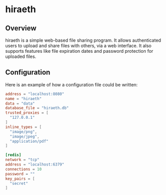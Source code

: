 # hiraeth

## Overview

hiraeth is a simple web-based file sharing program. It allows authenticated users
to upload and share files with others, via a web interface. It also supports features
like file expiration dates and password protection for uploaded files.

## Configuration

Here is an example of how a configuration file could be written:

```toml
address = "localhost:8080"
name = "hiraeth"
data = "data"
database_file = "hiraeth.db"
trusted_proxies = [
  "127.0.0.1"
]
inline_types = [
  "image/png",
  "image/jpeg",
  "application/pdf"
]

[redis]
network = "tcp"
address = "localhost:6379"
connections = 10
password = ""
key_pairs = [
  "secret"
]
```
